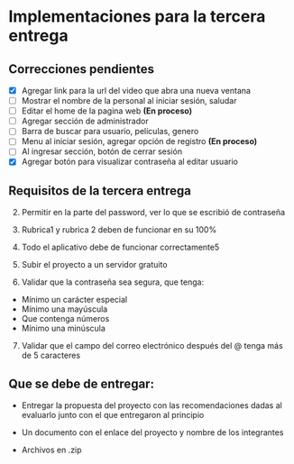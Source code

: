 # Implementaciones para la tercera entrega

## Correcciones pendientes

- [x] Agregar link para la url del video que abra una nueva ventana
- [ ] Mostrar el nombre de la personal al iniciar sesión, saludar 
- [ ] Editar el home de la pagina web **(En proceso)**
- [ ] Agregar sección de administrador
- [ ] Barra de buscar para usuario, películas, genero
- [ ] Menu al iniciar sesión, agregar opción de registro **(En proceso)**
- [ ] Al ingresar sección, botón de cerrar sesión
- [x] Agregar botón para visualizar contraseña al editar usuario 

## Requisitos de la tercera entrega

2. Permitir en la parte del password, ver lo que se escribió de contraseña

3. Rubrica1 y rubrica 2 deben de funcionar en su 100%

4. Todo el aplicativo debe de funcionar correctamente5

5. Subir el proyecto a un servidor gratuito

6. Validar que la contraseña sea segura, que tenga:

  - Mínimo un carácter especial 
  - Mínimo una mayúscula
  - Que contenga números
  - Mínimo una minúscula

7. Validar que el campo del correo electrónico después del @ tenga más de 5 caracteres

## Que se debe de entregar:

- Entregar la propuesta del proyecto con las recomendaciones dadas al evaluarlo junto con el que entregaron al principio

- Un documento con el enlace del proyecto y nombre de los integrantes

- Archivos en .zip
